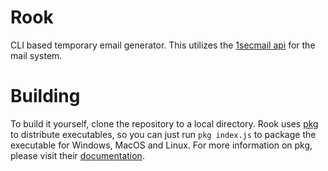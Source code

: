 # Rook
CLI based temporary email generator. This utilizes the [1secmail api](https://www.1secmail.com/api/) for the mail system.

# Building
To build it yourself, clone the repository to a local directory. Rook uses [pkg](https://github.com/vercel/pkg) to distribute executables, 
so you can just run `pkg index.js` to package the executable for Windows, MacOS and Linux. For more information on pkg, 
please visit their [documentation](https://github.com/vercel/pkg/wiki/Developers).
